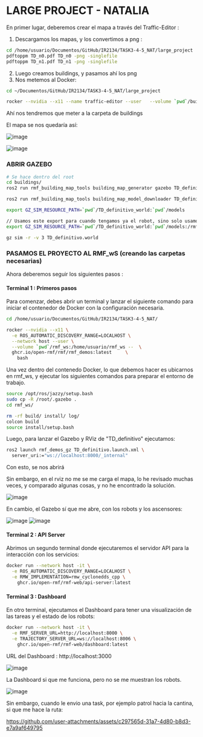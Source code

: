 # LARGE PROJECT - NATALIA

En primer lugar, deberemos crear el mapa a través del Traffic-Editor : 

1) Descargamos los mapas, y los convertimos a png :

```bash
cd /home/usuario/Documentos/GitHub/IR2134/TASK3-4-5_NAT/large_project
pdftoppm TD_n0.pdf TD_n0 -png -singlefile
pdftoppm TD_n1.pdf TD_n1 -png -singlefile
```
2) Luego creamos buildings, y pasamos ahí los png
3) Nos metemos al Docker:
   
```bash
cd ~/Documentos/GitHub/IR2134/TASK3-4-5_NAT/large_project

rocker --nvidia --x11 --name traffic-editor --user   --volume `pwd`/buildings:/rmf_demos_ws/buildings --   ghcr.io/open-rmf/rmf/rmf_demos:latest   bash
```

Ahí nos tendremos que meter a la carpeta de buildings

El mapa se nos quedaría así:

![image](https://github.com/user-attachments/assets/01593385-5995-4e8a-9cff-768146d8ab5f)

![image](https://github.com/user-attachments/assets/3b41ee78-3939-43ac-9ca3-d409b2540427)


### ABRIR GAZEBO

```bash
# Se hace dentro del root
cd buildings/
ros2 run rmf_building_map_tools building_map_generator gazebo TD_definitivo.building.yaml TD_definitivo.world ./TD_definitivo_world

```

```bash
ros2 run rmf_building_map_tools building_map_model_downloader TD_definitivo.building.yaml -e ./models

export GZ_SIM_RESOURCE_PATH=`pwd`/TD_definitivo_world:`pwd`/models

// Usamos este export para cuando tengamos ya el robot, sino solo usamos el primer export
export GZ_SIM_RESOURCE_PATH=`pwd`/TD_definitivo_world:`pwd`/models:/rmf_demos_ws/install/rmf_demos_assets/share/rmf_demos_assets/models

gz sim -r -v 3 TD_definitivo.world
```


### PASAMOS EL PROYECTO AL RMF_wS (creando las carpetas necesarias)

Ahora deberemos seguir los siguientes pasos : 

#### Terminal 1 : Primeros pasos

Para comenzar, debes abrir un terminal y lanzar el siguiente comando para iniciar el contenedor de Docker con la configuración necesaria.

```bash
cd /home/usuario/Documentos/GitHub/IR2134/TASK3-4-5_NAT/

rocker --nvidia --x11 \
  -e ROS_AUTOMATIC_DISCOVERY_RANGE=LOCALHOST \
  --network host --user \
  --volume `pwd`/rmf_ws:/home/usuario/rmf_ws --  \
  ghcr.io/open-rmf/rmf/rmf_demos:latest 	\
    bash
```
Una vez dentro del contenedo Docker, lo que debemos hacer es ubicarnos en rmf_ws, y ejecutar los siguientes comandos para preparar el entorno de trabajo.

```bash
source /opt/ros/jazzy/setup.bash
sudo cp -R /root/.gazebo .	
cd rmf_ws/

rm -rf build/ install/ log/
colcon build
source install/setup.bash
```

Luego, para lanzar el Gazebo y RViz de "TD_definitivo" ejecutamos:

```bash
ros2 launch rmf_demos_gz TD_definitivo.launch.xml \
  server_uri:="ws://localhost:8000/_internal"
```
Con esto, se nos abrirá

Sin embargo, en el rviz no me se me carga el mapa, lo he revisado muchas veces, y comparado algunas cosas, y no he encontrado la solución.

![image](https://github.com/user-attachments/assets/4b80ce90-aff1-400f-8a86-6d35c127aa67)

En cambio, el Gazebo sí que me abre, con los robots y los ascensores:

![image](https://github.com/user-attachments/assets/7c3d4b7e-1231-4a26-b54a-e4747849357a)
![image](https://github.com/user-attachments/assets/592f5319-6a0c-4354-aa6c-ffdd474bcee1)


#### Terminal 2 : API Server

Abrimos un segundo terminal donde ejecutaremos el servidor API para la interacción con los servicios:

```bash
docker run --network host -it \
  -e ROS_AUTOMATIC_DISCOVERY_RANGE=LOCALHOST \
  -e RMW_IMPLEMENTATION=rmw_cyclonedds_cpp \
	ghcr.io/open-rmf/rmf-web/api-server:latest
```
#### Terminal 3 : Dashboard

En otro terminal, ejecutamos el Dashboard para tener una visualización de las tareas y el estado de los robots:
```bash
docker run --network host -it \
  -e RMF_SERVER_URL=http://localhost:8000 \
  -e TRAJECTORY_SERVER_URL=ws://localhost:8006 \
	ghcr.io/open-rmf/rmf-web/dashboard:latest
```
URL del Dashboard : http://localhost:3000

![image](https://github.com/user-attachments/assets/0a0c10cb-6006-43ff-b888-b0c97467f3c5)

La Dashboard si que me funciona, pero no se me muestran los robots.


![image](https://github.com/user-attachments/assets/4dfed90d-731a-4c04-958f-f592581da734)

Sin embargo, cuando le envio una task, por ejemplo patrol hacia la cantina, si que me hace la ruta:


https://github.com/user-attachments/assets/c297565d-31a7-4d80-b8d3-e7a9af649795



